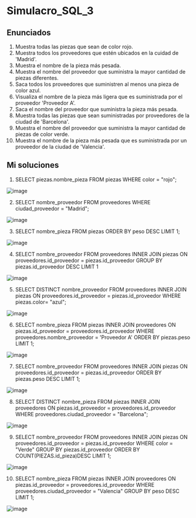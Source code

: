 # Simulacro_SQL_3

## Enunciados

1. Muestra todas las piezas que sean de color rojo.
2. Muestra todos los proveedores que estén ubicados en la cuidad de 'Madrid'.
3. Muestra el nombre de la pieza más pesada.
4. Muestra el nombre del proveedor que suministra la mayor cantidad de piezas diferentes.
5. Saca todos los proveedores que suministren al menos una pieza de color azul.
6. Visualiza el nombre de la pieza más ligera que es suministrada por el proveedor 'Proveedor A'.
7. Saca el nombre del proveedor que suministra la pieza más pesada.
8. Muestra todas las piezas que sean suministradas por proveedores de la ciudad de 'Barcelona'.
9. Muestra el nombre del proveedor que suministra la mayor cantidad de piezas de color verde.
10. Muestra el nombre de la pieza más pesada que es suministrada por un proveedor de la ciudad de 'Valencia'.

## Mi soluciones

1. SELECT piezas.nombre_pieza FROM piezas WHERE color = "rojo";

![image](https://github.com/ToniRiutort/Simulacro_SQL_3/assets/104781981/a74bc0f4-0a5f-4e95-a0f3-e96caac4901d)

2. SELECT nombre_proveedor FROM proveedores WHERE ciudad_proveedor = "Madrid";

![image](https://github.com/ToniRiutort/Simulacro_SQL_3/assets/104781981/2bcf9918-6561-4a3d-b9d3-cb3e2945a2db)

3. SELECT nombre_pieza FROM piezas ORDER BY peso DESC LIMIT 1;

![image](https://github.com/ToniRiutort/Simulacro_SQL_3/assets/104781981/bfb6d54b-f58f-490a-b332-f31fa878ba32)

4. SELECT nombre_proveedor FROM proveedores INNER JOIN piezas ON proveedores.id_proveedor = piezas.id_proveedor GROUP BY piezas.id_proveedor DESC LIMIT 1

![image](https://github.com/ToniRiutort/Simulacro_SQL_3/assets/104781981/11918607-bcf5-4a28-9f21-7a18b2b0c4c8)

5. SELECT DISTINCT nombre_proveedor FROM proveedores INNER JOIN piezas ON proveedores.id_proveedor = piezas.id_proveedor WHERE piezas.color= "azul";

![image](https://github.com/ToniRiutort/Simulacro_SQL_3/assets/104781981/99ee1be7-987a-4a36-aeaa-cb82d945e6a8)

6. SELECT nombre_pieza FROM piezas INNER JOIN proveedores ON piezas.id_proveedor = proveedores.id_proveedor WHERE proveedores.nombre_proveedor = 'Proveedor A' ORDER BY piezas.peso LIMIT 1;

![image](https://github.com/ToniRiutort/Simulacro_SQL_3/assets/104781981/1dafd7be-f7df-4cf8-8802-56888c1d3d6b)

7. SELECT nombre_proveedor FROM proveedores INNER JOIN piezas ON proveedores.id_proveedor = piezas.id_proveedor ORDER BY piezas.peso DESC LIMIT 1;

![image](https://github.com/ToniRiutort/Simulacro_SQL_3/assets/104781981/a2ff4686-1586-4a93-98f5-b7721b674c4f)

8. SELECT DISTINCT nombre_pieza FROM piezas INNER JOIN proveedores ON piezas.id_proveedor = proveedores.id_proveedor WHERE proveedores.ciudad_proveedor = "Barcelona";

![image](https://github.com/ToniRiutort/Simulacro_SQL_3/assets/104781981/8825cd8e-63f1-4801-88a8-930ae2dee90e)

9. SELECT nombre_proveedor FROM proveedores 
INNER JOIN piezas ON proveedores.id_proveedor = piezas.id_proveedor WHERE color = "Verde" GROUP BY piezas.id_proveedor ORDER BY COUNT(PIEZAS.id_pieza)DESC LIMIT 1;

![image](https://github.com/ToniRiutort/Simulacro_SQL_3/assets/104781981/12029c60-5420-4dd4-947b-e8334b074160)

10. SELECT nombre_pieza FROM piezas  INNER JOIN proveedores ON piezas.id_proveedor = proveedores.id_proveedor WHERE proveedores.ciudad_proveedor = "Valencia" GROUP BY peso DESC LIMIT 1;

![image](https://github.com/ToniRiutort/Simulacro_SQL_3/assets/104781981/64349576-6873-4e40-9197-c8681dbd33aa)
